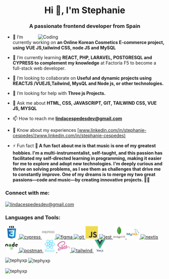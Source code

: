 <h1 align="center">Hi 👋, I'm Stephanie</h1>
<h3 align="center">A passionate frontend developer from Spain</h3>


<img align="right" alt="Coding" width="400" src="https://miro.medium.com/v2/resize:fit:720/format:webp/0*yBvA5CnEX3Sd4aod.gif">



- 🔭 I’m currently working on **an Online Korean Cosmetics E-commerce project, using VUE JS,tailwind CSS, node JS and MySQL**

- 🌱 I’m currently learning **REACT, PHP, LARAVEL, POSTGRESQL and CYPRESS to complement my knowledge** at Factoría F5 to become a full-stack web developer.

- 👯 I’m looking to collaborate on **Useful and dynamic projects using REACTJS /VUEJS,Tailwind, MysQL and Node js, or other technologies.**

- 🤝 I’m looking for help with **Three js Projects.**

- 💬 Ask me about **HTML, CSS, JAVASCRIPT, GIT, TAILWIND CSS, VUE JS, MYSQL**

- 📫 How to reach me **lindacespedesdev@gmail.com**

- 📄 Know about my experiences [www.linkedin.com/in/stephanie-cespedes](www.linkedin.com/in/stephanie-cespedes)

- ⚡ Fun fact **🎵 A fun fact about me is that music is one of my greatest hobbies. I'm a multi-instrumentalist, self-taught, and this passion has facilitated my self-directed learning in programming, making it easier for me to explore and adopt new technologies. I'm deeply curious and thrive on solving problems, as I see them as challenges that drive me to constantly improve. One of my dreams is to merge my two great passions—code and music—by creating innovative projects. 🚀🎶**

<h3 align="left">Connect with me:</h3>
<p align="left">
<a href="https://linkedin.com/in/lindacespedesdev@gmail.com" target="blank"><img align="center" src="https://raw.githubusercontent.com/rahuldkjain/github-profile-readme-generator/master/src/images/icons/Social/linked-in-alt.svg" alt="lindacespedesdev@gmail.com" height="30" width="40" /></a>
</p>

<h3 align="left">Languages and Tools:</h3>
<p align="left"> <a href="https://www.w3schools.com/css/" target="_blank" rel="noreferrer"> <img src="https://raw.githubusercontent.com/devicons/devicon/master/icons/css3/css3-original-wordmark.svg" alt="css3" width="40" height="40"/> </a> <a href="https://www.cypress.io" target="_blank" rel="noreferrer"> <img src="https://raw.githubusercontent.com/simple-icons/simple-icons/6e46ec1fc23b60c8fd0d2f2ff46db82e16dbd75f/icons/cypress.svg" alt="cypress" width="40" height="40"/> </a> <a href="https://expressjs.com" target="_blank" rel="noreferrer"> <img src="https://raw.githubusercontent.com/devicons/devicon/master/icons/express/express-original-wordmark.svg" alt="express" width="40" height="40"/> </a> <a href="https://www.figma.com/" target="_blank" rel="noreferrer"> <img src="https://www.vectorlogo.zone/logos/figma/figma-icon.svg" alt="figma" width="40" height="40"/> </a> <a href="https://git-scm.com/" target="_blank" rel="noreferrer"> <img src="https://www.vectorlogo.zone/logos/git-scm/git-scm-icon.svg" alt="git" width="40" height="40"/> </a> <a href="https://developer.mozilla.org/en-US/docs/Web/JavaScript" target="_blank" rel="noreferrer"> <img src="https://raw.githubusercontent.com/devicons/devicon/master/icons/javascript/javascript-original.svg" alt="javascript" width="40" height="40"/> </a> <a href="https://jestjs.io" target="_blank" rel="noreferrer"> <img src="https://www.vectorlogo.zone/logos/jestjsio/jestjsio-icon.svg" alt="jest" width="40" height="40"/> </a> <a href="https://www.mongodb.com/" target="_blank" rel="noreferrer"> <img src="https://raw.githubusercontent.com/devicons/devicon/master/icons/mongodb/mongodb-original-wordmark.svg" alt="mongodb" width="40" height="40"/> </a> <a href="https://www.mysql.com/" target="_blank" rel="noreferrer"> <img src="https://raw.githubusercontent.com/devicons/devicon/master/icons/mysql/mysql-original-wordmark.svg" alt="mysql" width="40" height="40"/> </a> <a href="https://nextjs.org/" target="_blank" rel="noreferrer"> <img src="https://cdn.worldvectorlogo.com/logos/nextjs-2.svg" alt="nextjs" width="40" height="40"/> </a> <a href="https://nodejs.org" target="_blank" rel="noreferrer"> <img src="https://raw.githubusercontent.com/devicons/devicon/master/icons/nodejs/nodejs-original-wordmark.svg" alt="nodejs" width="40" height="40"/> </a> <a href="https://postman.com" target="_blank" rel="noreferrer"> <img src="https://www.vectorlogo.zone/logos/getpostman/getpostman-icon.svg" alt="postman" width="40" height="40"/> </a> <a href="https://reactjs.org/" target="_blank" rel="noreferrer"> <img src="https://raw.githubusercontent.com/devicons/devicon/master/icons/react/react-original-wordmark.svg" alt="react" width="40" height="40"/> </a> <a href="https://sass-lang.com" target="_blank" rel="noreferrer"> <img src="https://raw.githubusercontent.com/devicons/devicon/master/icons/sass/sass-original.svg" alt="sass" width="40" height="40"/> </a> <a href="https://tailwindcss.com/" target="_blank" rel="noreferrer"> <img src="https://www.vectorlogo.zone/logos/tailwindcss/tailwindcss-icon.svg" alt="tailwind" width="40" height="40"/> </a> <a href="https://vuejs.org/" target="_blank" rel="noreferrer"> <img src="https://raw.githubusercontent.com/devicons/devicon/master/icons/vuejs/vuejs-original-wordmark.svg" alt="vuejs" width="40" height="40"/> </a> </p>

<p><img align="left" src="https://github-readme-stats.vercel.app/api/top-langs?username=tephyxp&show_icons=true&locale=en&layout=compact" alt="tephyxp" /></p>

<p>&nbsp;<img align="center" src="https://github-readme-stats.vercel.app/api?username=tephyxp&show_icons=true&locale=en" alt="tephyxp" /></p>

<p><img align="center" src="https://github-readme-streak-stats.herokuapp.com/?user=tephyxp&" alt="tephyxp" /></p>

